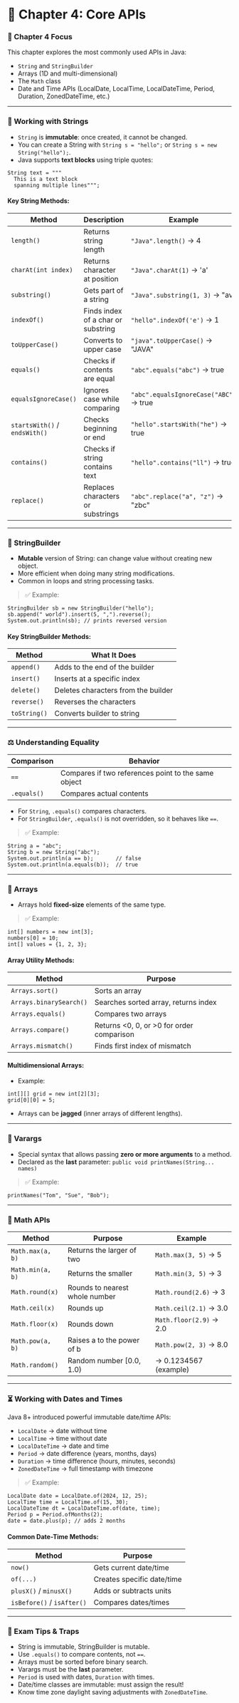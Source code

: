 # 📘 Chapter 4: Core APIs

### 🎯 Chapter 4 Focus

This chapter explores the most commonly used APIs in Java:

- `String` and `StringBuilder`
- Arrays (1D and multi-dimensional)
- The `Math` class
- Date and Time APIs (LocalDate, LocalTime, LocalDateTime, Period, Duration, ZonedDateTime, etc.)

* * *

### 📖 Working with Strings

- `String` is **immutable**: once created, it cannot be changed.
- You can create a String with `String s = "hello";` or `String s = new String("hello");`.
- Java supports **text blocks** using triple quotes:

```
String text = """
  This is a text block
  spanning multiple lines""";
```

#### Key String Methods:

| Method | Description | Example |
| --- | --- | --- |
| `length()` | Returns string length | `"Java".length()` → 4 |
| `charAt(int index)` | Returns character at position | `"Java".charAt(1)` → 'a' |
| `substring()` | Gets part of a string | `"Java".substring(1, 3)` → "av" |
| `indexOf()` | Finds index of a char or substring | `"hello".indexOf('e')` → 1 |
| `toUpperCase()` | Converts to upper case | `"java".toUpperCase()` → "JAVA" |
| `equals()` | Checks if contents are equal | `"abc".equals("abc")` → true |
| `equalsIgnoreCase()` | Ignores case while comparing | `"abc".equalsIgnoreCase("ABC")` → true |
| `startsWith()` / `endsWith()` | Checks beginning or end | `"hello".startsWith("he")` → true |
| `contains()` | Checks if string contains text | `"hello".contains("ll")` → true |
| `replace()` | Replaces characters or substrings | `"abc".replace("a", "z")` → "zbc" |

* * *

### 🔨 StringBuilder

- **Mutable** version of String: can change value without creating new object.
- More efficient when doing many string modifications.
- Common in loops and string processing tasks.

> ✅ Example:

```
StringBuilder sb = new StringBuilder("hello");
sb.append(" world").insert(5, ",").reverse();
System.out.println(sb); // prints reversed version
```

#### Key StringBuilder Methods:

|  Method   |  What It Does   |
| --- | --- |
| `append()` | Adds to the end of the builder |
| `insert()` | Inserts at a specific index |
| `delete()` | Deletes characters from the builder |
| `reverse()` | Reverses the characters |
| `toString()` | Converts builder to string |

* * *

### ⚖️ Understanding Equality

|  Comparison   |  Behavior   |
| --- | --- |
| `==` | Compares if two references point to the same object |
| `.equals()` | Compares actual contents |

- For `String`, `.equals()` compares characters.
- For `StringBuilder`, `.equals()` is not overridden, so it behaves like `==`.

> ✅ Example:

```
String a = "abc";
String b = new String("abc");
System.out.println(a == b);       // false
System.out.println(a.equals(b));  // true
```

* * *

### 🧰 Arrays

- Arrays hold **fixed-size** elements of the same type.

> ✅ Example:

```
int[] numbers = new int[3];
numbers[0] = 10;
int[] values = {1, 2, 3};
```

#### Array Utility Methods:

|  Method   |  Purpose   |
| --- | --- |
| `Arrays.sort()` | Sorts an array |
| `Arrays.binarySearch()` | Searches sorted array, returns index |
| `Arrays.equals()` | Compares two arrays |
| `Arrays.compare()` | Returns <0, 0, or >0 for order comparison |
| `Arrays.mismatch()` | Finds first index of mismatch |

#### Multidimensional Arrays:

- Example:

```
int[][] grid = new int[2][3];
grid[0][0] = 5;
```

- Arrays can be **jagged** (inner arrays of different lengths).

* * *

### 🧩 Varargs

- Special syntax that allows passing **zero or more arguments** to a method.
- Declared as the **last** parameter: `public void printNames(String... names)`

> ✅ Example:

```
printNames("Tom", "Sue", "Bob");
```

* * *

### 📐 Math APIs

|  Method   |  Purpose   |  Example   |
| --- | --- | --- |
| `Math.max(a, b)` | Returns the larger of two | `Math.max(3, 5)` → 5 |
| `Math.min(a, b)` | Returns the smaller | `Math.min(3, 5)` → 3 |
| `Math.round(x)` | Rounds to nearest whole number | `Math.round(2.6)` → 3 |
| `Math.ceil(x)` | Rounds up | `Math.ceil(2.1)` → 3.0 |
| `Math.floor(x)` | Rounds down | `Math.floor(2.9)` → 2.0 |
| `Math.pow(a, b)` | Raises a to the power of b | `Math.pow(2, 3)` → 8.0 |
| `Math.random()` | Random number \[0.0, 1.0) | → 0.1234567 (example) |

* * *

### ⏳ Working with Dates and Times

Java 8+ introduced powerful immutable date/time APIs:

- `LocalDate` → date without time
- `LocalTime` → time without date
- `LocalDateTime` → date and time
- `Period` → date difference (years, months, days)
- `Duration` → time difference (hours, minutes, seconds)
- `ZonedDateTime` → full timestamp with timezone

> ✅ Example:

```
LocalDate date = LocalDate.of(2024, 12, 25);
LocalTime time = LocalTime.of(15, 30);
LocalDateTime dt = LocalDateTime.of(date, time);
Period p = Period.ofMonths(2);
date = date.plus(p); // adds 2 months
```

#### Common Date-Time Methods:

|  Method   |  Purpose   |
| --- | --- |
| `now()` | Gets current date/time |
| `of(...)` | Creates specific date/time |
| `plusX()` / `minusX()` | Adds or subtracts units |
| `isBefore()` / `isAfter()` | Compares dates/times |

* * *

### 🔎 Exam Tips & Traps

- String is immutable, StringBuilder is mutable.
- Use `.equals()` to compare contents, not `==`.
- Arrays must be sorted before binary search.
- Varargs must be the **last** parameter.
- `Period` is used with dates, `Duration` with times.
- Date/time classes are immutable: must assign the result!
- Know time zone daylight saving adjustments with `ZonedDateTime`.